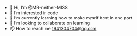 - 👋 Hi, I’m @MR-neither-MISS
- 👀 I’m interested in code
- 🌱 I’m currently learning how to make mysrlf best in one part
- 💞️ I’m looking to collaborate on learning
- 📫 How to reach me 1941304704@qq.com

<!---
MR-neither-MISS/MR-neither-MISS is a ✨ special ✨ repository because its `README.md` (this file) appears on your GitHub profile.
You can click the Preview link to take a look at your changes.
--->
